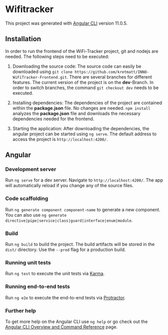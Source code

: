 # Wifitracker

This project was generated with [Angular CLI](https://github.com/angular/angular-cli) version 11.0.5.


## Installation

In order to run the frontend of the WiFi-Tracker project, git and nodejs are needed. The following steps need to be executed:

1. Downloading the source code: The source code can easily be downloaded using `git clone https://github.com/kretmatt/INNO-WiFiTracker-Frontend.git`. There are several branches for different features. The current version of the project is on the **dev**-Branch. In order to switch branches, the command `git checkout dev` needs to be executed.

2. Installing dependencies: The dependencies of the project are contained within the **package.json** file. No changes are needed. `npm install` analyzes the **package.json** file and downloads the necessary dependencies needed for the frontend.

3. Starting the application: After downloading the dependencies, the angular project can be started using `ng serve`. The default address to access the project is `http://localhost:4200/`.

## Angular

### Development server

Run `ng serve` for a dev server. Navigate to `http://localhost:4200/`. The app will automatically reload if you change any of the source files.

### Code scaffolding

Run `ng generate component component-name` to generate a new component. You can also use `ng generate directive|pipe|service|class|guard|interface|enum|module`.

### Build

Run `ng build` to build the project. The build artifacts will be stored in the `dist/` directory. Use the `--prod` flag for a production build.

### Running unit tests

Run `ng test` to execute the unit tests via [Karma](https://karma-runner.github.io).

### Running end-to-end tests

Run `ng e2e` to execute the end-to-end tests via [Protractor](http://www.protractortest.org/).

### Further help

To get more help on the Angular CLI use `ng help` or go check out the [Angular CLI Overview and Command Reference](https://angular.io/cli) page.
